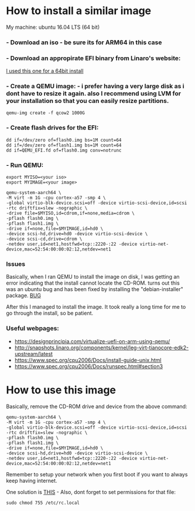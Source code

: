 
# How to install a similar image

My machine:  ubuntu 16.04 LTS (64 bit)


### - Download an iso - be sure its for ARM64 in this case

### - Download an appropirate EFI binary from Linaro's website:
[I used this one for a 64bit install](http://snapshots.linaro.org/components/kernel/leg-virt-tianocore-edk2-upstream/latest/QEMU-AARCH64/RELEASE_GCC5/)

### - Create a QEMU image: - i prefer having a very large disk as i dont have to resize it again. also I recommend using LVM for your installation so that you can easily resize partitions.
```
qemu-img create -f qcow2 1000G
```

### - Create flash drives for the EFI:
```
dd if=/dev/zero of=flash0.img bs=1M count=64 
dd if=/dev/zero of=flash1.img bs=1M count=64
dd if=QEMU_EFI.fd of=flash0.img conv=notrunc
```

### - Run QEMU:
```
export MYISO=<your iso>
export MYIMAGE=<your image>

qemu-system-aarch64 \
-M virt -m 1G -cpu cortex-a57 -smp 4 \
-global virtio-blk-device.scsi=off -device virtio-scsi-device,id=scsi -rtc driftfix=slew -nographic \
-drive file=$MYISO,id=cdrom,if=none,media=cdrom \
-pflash flash0.img \
-pflash flash1.img \
-drive if=none,file=$MYIMAGE,id=hd0 \
-device scsi-hd,drive=hd0 -device virtio-scsi-device \
-device scsi-cd,drive=cdrom \
-netdev user,id=net1,hostfwd=tcp::2220-:22 -device virtio-net-device,mac=52:54:00:00:02:12,netdev=net1
```

### Issues
Basically, when I ran QEMU to install the image on disk, I was getting an error indicating that the install cannot locate the CD-ROM. turns out this was an ubuntu bug and has been fixed by installing the "debian-installer" package.
[BUG](https://bugs.launchpad.net/ubuntu/+source/debian-installer/+bug/1605407)

After this I managed to install the image. It took really a long time for me to go through the install, so be patient.

### Useful webpages:
- https://designprincipia.com/virtualize-uefi-on-arm-using-qemu/
- http://snapshots.linaro.org/components/kernel/leg-virt-tianocore-edk2-upstream/latest
- https://www.spec.org/cpu2006/Docs/install-guide-unix.html
- https://www.spec.org/cpu2006/Docs/runspec.html#section3


# How to use this image

Basically, remove the CD-ROM drive and device from the above command:


```
qemu-system-aarch64 \
-M virt -m 1G -cpu cortex-a57 -smp 4 \
-global virtio-blk-device.scsi=off -device virtio-scsi-device,id=scsi -rtc driftfix=slew -nographic \
-pflash flash0.img \
-pflash flash1.img \
-drive if=none,file=$MYIMAGE,id=hd0 \
-device scsi-hd,drive=hd0 -device virtio-scsi-device \
-netdev user,id=net1,hostfwd=tcp::2220-:22 -device virtio-net-device,mac=52:54:00:00:02:12,netdev=net1
```


Remember to setup your network when you first boot if you want to always keep having internet.

One solution is [THIS](https://askubuntu.com/questions/193074/have-to-run-sudo-dhclient-eth0-automatically-every-boot) - Also, dont forget to set permissions for that file:
```
sudo chmod 755 /etc/rc.local
```

